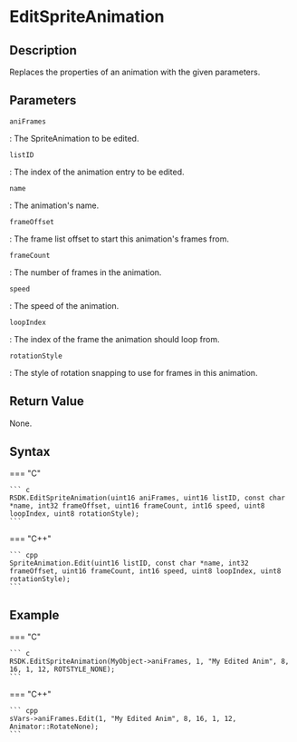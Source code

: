 # EditSpriteAnimation

## Description
Replaces the properties of an animation with the given parameters.

## Parameters
`aniFrames`

:   The SpriteAnimation to be edited.

`listID`

:   The index of the animation entry to be edited.

`name`

:   The animation's name.

`frameOffset`

:   The frame list offset to start this animation's frames from.

`frameCount`

:   The number of frames in the animation.

`speed`

:   The speed of the animation.

`loopIndex`

:   The index of the frame the animation should loop from.

`rotationStyle`

:   The style of rotation snapping to use for frames in this animation.

## Return Value
None.

## Syntax
=== "C"

	``` c
	RSDK.EditSpriteAnimation(uint16 aniFrames, uint16 listID, const char *name, int32 frameOffset, uint16 frameCount, int16 speed, uint8 loopIndex, uint8 rotationStyle);
	```

=== "C++"

	``` cpp
	SpriteAnimation.Edit(uint16 listID, const char *name, int32 frameOffset, uint16 frameCount, int16 speed, uint8 loopIndex, uint8 rotationStyle);
	```

## Example
=== "C"

	``` c
	RSDK.EditSpriteAnimation(MyObject->aniFrames, 1, "My Edited Anim", 8, 16, 1, 12, ROTSTYLE_NONE);
	```

=== "C++"

	``` cpp
	sVars->aniFrames.Edit(1, "My Edited Anim", 8, 16, 1, 12, Animator::RotateNone);
	```